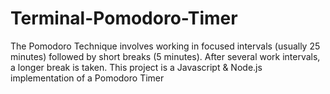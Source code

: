 # Terminal-Pomodoro-Timer
The Pomodoro Technique involves working in focused intervals (usually 25 minutes) followed by short breaks (5 minutes). After several work intervals, a longer break is taken. This project is a Javascript &amp; Node.js implementation of a Pomodoro Timer 

